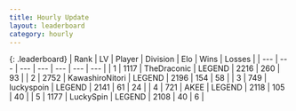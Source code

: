 ```yaml
---
title: Hourly Update
layout: leaderboard
category: hourly
---
```


{: .leaderboard}
| Rank | LV | Player | Division | Elo | Wins | Losses |
| --- | --- | --- | --- | --- | --- | --- |
| <span data-change="0">1</span> | 1117 | <span title="ID: 544310">TheDraconic</span> | LEGEND | <span data-change="9">2216</span> | <span data-change="1">260</span> | <span data-change="0">93</span> |
| <span data-change="0">2</span> | 2752 | <span title="ID: 164871">KawashiroNitori</span> | LEGEND | <span data-change="-7">2196</span> | <span data-change="3">154</span> | <span data-change="2">58</span> |
| <span data-change="0">3</span> | 749 | <span title="ID: 512212">luckyspoin</span> | LEGEND | <span data-change="0">2141</span> | <span data-change="0">61</span> | <span data-change="0">24</span> |
| <span data-change="0">4</span> | 721 | <span title="ID: 455100">AKEE</span> | LEGEND | <span data-change="7">2118</span> | <span data-change="1">105</span> | <span data-change="0">40</span> |
| <span data-change="0">5</span> | 1177 | <span title="ID: 498412">LuckySpin</span> | LEGEND | <span data-change="0">2108</span> | <span data-change="0">40</span> | <span data-change="0">6</span> |